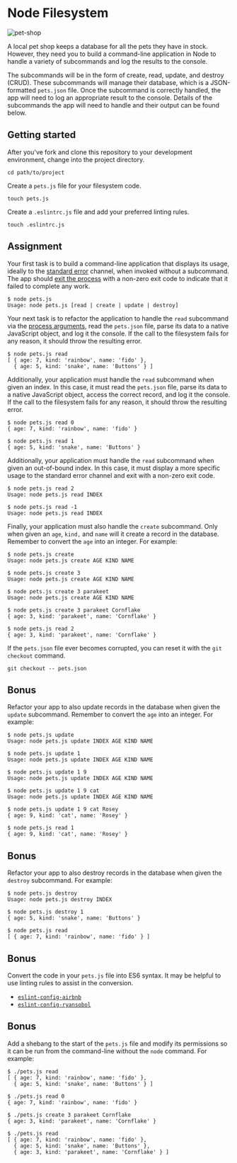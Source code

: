 # Node Filesystem

![pet-shop](https://i.imgur.com/9tvF4Lx.jpg)

A local pet shop keeps a database for all the pets they have in stock. However, they need you to build a command-line application in Node to handle a variety of subcommands and log the results to the console.

The subcommands will be in the form of create, read, update, and destroy (CRUD). These subcommands will manage their database, which is a JSON-formatted `pets.json` file. Once the subcommand is correctly handled, the app will need to log an appropriate result to the console. Details of the subcommands the app will need to handle and their output can be found below.

## Getting started

After you've fork and clone this repository to your development environment, change into the project directory.

```shell
cd path/to/project
```

Create a `pets.js` file for your filesystem code.

```shell
touch pets.js
```

Create a `.eslintrc.js` file and add your preferred linting rules.

```shell
touch .eslintrc.js
```

## Assignment

Your first task is to build a command-line application that displays its usage, ideally to the [standard error]['stderr'] channel, when invoked without a subcommand. The app should [exit the process]['exit'] with a non-zero exit code to indicate that it failed to complete any work.

```shell
$ node pets.js
Usage: node pets.js [read | create | update | destroy]
```

Your next task is to refactor the application to handle the `read` subcommand via the [process arguments]['argv'], read the `pets.json` file, parse its data to a native JavaScript object, and log it the console. If the call to the filesystem fails for any reason, it should throw the resulting error.

```shell
$ node pets.js read
[ { age: 7, kind: 'rainbow', name: 'fido' },
  { age: 5, kind: 'snake', name: 'Buttons' } ]
```

Additionally, your application must handle the `read` subcommand when given an index. In this case, it must read the `pets.json` file, parse its data to a native JavaScript object, access the correct record, and log it the console. If the call to the filesystem fails for any reason, it should throw the resulting error.

```shell
$ node pets.js read 0
{ age: 7, kind: 'rainbow', name: 'fido' }

$ node pets.js read 1
{ age: 5, kind: 'snake', name: 'Buttons' }
```

Additionally, your application must handle the `read` subcommand when given an out-of-bound index. In this case, it must display a more specific usage to the standard error channel and exit with a non-zero exit code.

```shell
$ node pets.js read 2
Usage: node pets.js read INDEX

$ node pets.js read -1
Usage: node pets.js read INDEX
```

Finally, your application must also handle the `create` subcommand. Only when given an `age`, `kind,` and `name` will it create a record in the database. Remember to convert the `age` into an integer. For example:

```shell
$ node pets.js create
Usage: node pets.js create AGE KIND NAME

$ node pets.js create 3
Usage: node pets.js create AGE KIND NAME

$ node pets.js create 3 parakeet
Usage: node pets.js create AGE KIND NAME

$ node pets.js create 3 parakeet Cornflake
{ age: 3, kind: 'parakeet', name: 'Cornflake' }

$ node pets.js read 2
{ age: 3, kind: 'parakeet', name: 'Cornflake' }
```

If the `pets.json` file ever becomes corrupted, you can reset it with the `git checkout` command.

```shell
git checkout -- pets.json
```

## Bonus

Refactor your app to also update records in the database when given the `update` subcommand. Remember to convert the `age` into an integer. For example:

```shell
$ node pets.js update
Usage: node pets.js update INDEX AGE KIND NAME

$ node pets.js update 1
Usage: node pets.js update INDEX AGE KIND NAME

$ node pets.js update 1 9
Usage: node pets.js update INDEX AGE KIND NAME

$ node pets.js update 1 9 cat
Usage: node pets.js update INDEX AGE KIND NAME

$ node pets.js update 1 9 cat Rosey
{ age: 9, kind: 'cat', name: 'Rosey' }

$ node pets.js read 1
{ age: 9, kind: 'cat', name: 'Rosey' }
```

## Bonus

Refactor your app to also destroy records in the database when given the `destroy` subcommand. For example:

```shell
$ node pets.js destroy
Usage: node pets.js destroy INDEX

$ node pets.js destroy 1
{ age: 5, kind: 'snake', name: 'Buttons' }

$ node pets.js read
[ { age: 7, kind: 'rainbow', name: 'fido' } ]
```

## Bonus

Convert the code in your `pets.js` file into ES6 syntax. It may be helpful to use linting rules to assist in the conversion.

- [`eslint-config-airbnb`]['airbnb']
- [`eslint-config-ryansobol`]['ryansobol']

## Bonus

Add a shebang to the start of the `pets.js` file and modify its permissions so it can be run from the command-line without the `node` command. For example:

```shell
$ ./pets.js read
[ { age: 7, kind: 'rainbow', name: 'fido' },
  { age: 5, kind: 'snake', name: 'Buttons' } ]

$ ./pets.js read 0
{ age: 7, kind: 'rainbow', name: 'fido' }

$ ./pets.js create 3 parakeet Cornflake
{ age: 3, kind: 'parakeet', name: 'Cornflake' }

$ ./pets.js read
[ { age: 7, kind: 'rainbow', name: 'fido' },
  { age: 5, kind: 'snake', name: 'Buttons' },
  { age: 3, kind: 'parakeet', name: 'Cornflake' } ]
```


['airbnb']: https://www.npmjs.com/package/eslint-config-airbnb
['argv']: https://nodejs.org/api/process.html#process_process_argv
['exit']: https://nodejs.org/api/process.html#process_process_exit_code
['ryansobol']: https://github.com/ryansobol/eslint-config-ryansobol#language-configuration
['stderr']: https://nodejs.org/api/console.html#console_console_error_data
